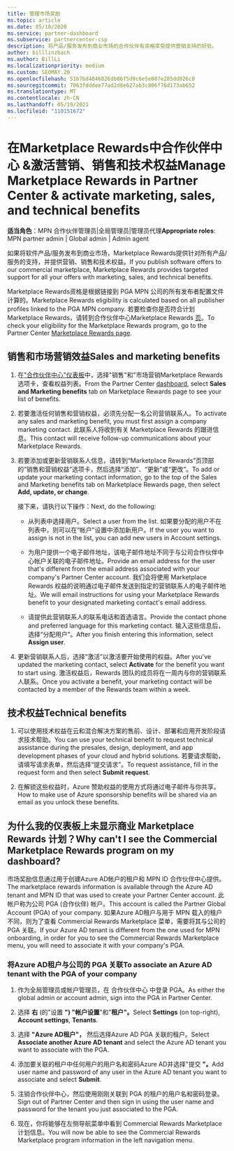 ```yaml
---
title: 管理市场奖励
ms.topic: article
ms.date: 05/18/2020
ms.service: partner-dashboard
ms.subservice: partnercenter-csp
description: 将产品/服务发布到商业市场的合作伙伴有资格享受提供营销支持的好处。
author: billlinzbach
ms.author: BillLi
ms.localizationpriority: medium
ms.custom: SEOMAY.20
ms.openlocfilehash: 51b7bd4846826db86f5d9c6e5e087e285dd026c0
ms.sourcegitcommit: 7063fdddee77ad2d8e627ab3c806f76d173ab652
ms.translationtype: MT
ms.contentlocale: zh-CN
ms.lasthandoff: 05/19/2021
ms.locfileid: "110151672"
---
```

# <a name="manage-marketplace-rewards-in-partner-center--activate-marketing-sales-and-technical-benefits"></a><span data-ttu-id="c0f42-103">在Marketplace Rewards中合作伙伴中心 &激活营销、销售和技术权益</span><span class="sxs-lookup"><span data-stu-id="c0f42-103">Manage Marketplace Rewards in Partner Center & activate marketing, sales, and technical benefits</span></span>

<span data-ttu-id="c0f42-104">**适当角色**：MPN 合作伙伴管理员|全局管理员|管理员代理</span><span class="sxs-lookup"><span data-stu-id="c0f42-104">**Appropriate roles**: MPN partner admin | Global admin | Admin agent</span></span>

<span data-ttu-id="c0f42-105">如果将软件产品/服务发布到商业市场，Marketplace Rewards提供针对所有产品/服务的支持，并提供营销、销售和技术权益。</span><span class="sxs-lookup"><span data-stu-id="c0f42-105">If you  publish software offers to our commercial marketplace, Marketplace Rewards provides targeted support for all your offers with marketing, sales, and technical benefits.</span></span>

<span data-ttu-id="c0f42-106">Marketplace Rewards资格是根据链接到 PGA MPN 公司的所有发布者配置文件计算的。</span><span class="sxs-lookup"><span data-stu-id="c0f42-106">Marketplace Rewards eligibility is calculated based on all publisher profiles linked to the PGA MPN company.</span></span> <span data-ttu-id="c0f42-107">若要检查你是否符合计划Marketplace Rewards，请转到合作伙伴中心Marketplace Rewards [页](https://partner.microsoft.com/dashboard/mpn/program/commercialmarketplace)。</span><span class="sxs-lookup"><span data-stu-id="c0f42-107">To check your eligibility for the Marketplace Rewards program, go to the Partner Center [Marketplace Rewards page](https://partner.microsoft.com/dashboard/mpn/program/commercialmarketplace).</span></span>

## <a name="sales-and-marketing-benefits"></a><span data-ttu-id="c0f42-108">销售和市场营销效益</span><span class="sxs-lookup"><span data-stu-id="c0f42-108">Sales and marketing benefits</span></span>

1. <span data-ttu-id="c0f42-109">在["合作伙伴中心"仪表板](https://partner.microsoft.com/dashboard)中，选择"销售"和"市场营销Marketplace Rewards选项卡，查看权益列表。</span><span class="sxs-lookup"><span data-stu-id="c0f42-109">From the Partner Center [dashboard](https://partner.microsoft.com/dashboard), select **Sales and Marketing benefits** tab on Marketplace Rewards page to see your list of benefits.</span></span> 

2. <span data-ttu-id="c0f42-110">若要激活任何销售和营销权益，必须先分配一名公司营销联系人。</span><span class="sxs-lookup"><span data-stu-id="c0f42-110">To activate any sales and marketing benefit, you must first assign a company marketing contact.</span></span> <span data-ttu-id="c0f42-111">此联系人将收到有关 Marketplace Rewards 的跟进信息。</span><span class="sxs-lookup"><span data-stu-id="c0f42-111">This contact will receive follow-up communications about your Marketplace Rewards.</span></span>

3. <span data-ttu-id="c0f42-112">若要添加或更新营销联系人信息，请转到“Marketplace Rewards”页顶部的“销售和营销权益”选项卡，然后选择“添加”、“更新”或“更改”。</span><span class="sxs-lookup"><span data-stu-id="c0f42-112">To add or update your marketing contact information, go to the top of the Sales and Marketing benefits tab on Marketplace Rewards page, then select **Add, update, or change**.</span></span> 

   <span data-ttu-id="c0f42-113">接下来，请执行以下操作：</span><span class="sxs-lookup"><span data-stu-id="c0f42-113">Next, do the following:</span></span>

   - <span data-ttu-id="c0f42-114">从列表中选择用户。</span><span class="sxs-lookup"><span data-stu-id="c0f42-114">Select a user from the list.</span></span> <span data-ttu-id="c0f42-115">如果要分配的用户不在列表中，则可以在“帐户”设置中添加新用户。</span><span class="sxs-lookup"><span data-stu-id="c0f42-115">If the user you want to assign is not in the list, you can add new users in Account settings.</span></span>

   - <span data-ttu-id="c0f42-116">为用户提供一个电子邮件地址，该电子邮件地址不同于与公司合作伙伴中心帐户关联的电子邮件地址。</span><span class="sxs-lookup"><span data-stu-id="c0f42-116">Provide an email address for the user that's different from the email address associated with your company's Partner Center account.</span></span> <span data-ttu-id="c0f42-117">我们会将使用 Marketplace Rewards 权益的说明通过电子邮件发送到指定的营销联系人的电子邮件地址。</span><span class="sxs-lookup"><span data-stu-id="c0f42-117">We will email instructions for using your Marketplace Rewards benefit to your designated marketing contact's email address.</span></span>

   - <span data-ttu-id="c0f42-118">请提供此营销联系人的联系电话和首选语言。</span><span class="sxs-lookup"><span data-stu-id="c0f42-118">Provide the contact phone and preferred language for this marketing contact.</span></span> <span data-ttu-id="c0f42-119">输入这些信息后，选择“分配用户”。</span><span class="sxs-lookup"><span data-stu-id="c0f42-119">After you finish entering this information, select **Assign user**.</span></span>

4. <span data-ttu-id="c0f42-120">更新营销联系人后，选择“激活”以激活要开始使用的权益。</span><span class="sxs-lookup"><span data-stu-id="c0f42-120">After you’ve updated the marketing contact, select **Activate** for the benefit you want to start using.</span></span> <span data-ttu-id="c0f42-121">激活权益后，Rewards 团队的成员将在一周内与你的营销联系人联系。</span><span class="sxs-lookup"><span data-stu-id="c0f42-121">Once you activate a benefit, your marketing contact will be contacted by a member of the Rewards team within a week.</span></span>

## <a name="technical-benefits"></a><span data-ttu-id="c0f42-122">技术权益</span><span class="sxs-lookup"><span data-stu-id="c0f42-122">Technical benefits</span></span>

1. <span data-ttu-id="c0f42-123">可以使用技术权益在云和混合解决方案的售前、设计、部署和应用开发阶段请求技术帮助。</span><span class="sxs-lookup"><span data-stu-id="c0f42-123">You can use your technical benefit to request technical assistance during the presales, design, deployment, and app development phases of your cloud and hybrid solutions.</span></span> <span data-ttu-id="c0f42-124">若要请求帮助，请填写请求表单，然后选择“提交请求”。</span><span class="sxs-lookup"><span data-stu-id="c0f42-124">To request assistance, fill in the request form and then select **Submit request**.</span></span>

2. <span data-ttu-id="c0f42-125">在解锁这些权益时，Azure 赞助权益的使用方式将通过电子邮件与你共享。</span><span class="sxs-lookup"><span data-stu-id="c0f42-125">How to make use of Azure sponsorship benefits will be shared via an email as you unlock these benefits.</span></span>

## <a name="why-cant-i-see-the-commercial-marketplace-rewards-program-on-my-dashboard"></a><span data-ttu-id="c0f42-126">为什么我的仪表板上未显示商业 Marketplace Rewards 计划？</span><span class="sxs-lookup"><span data-stu-id="c0f42-126">Why can't I see the Commercial Marketplace Rewards program on my dashboard?</span></span>

<span data-ttu-id="c0f42-127">市场奖励信息通过用于创建Azure AD帐户的租户和 MPN ID 合作伙伴中心提供。</span><span class="sxs-lookup"><span data-stu-id="c0f42-127">The marketplace rewards information is available through the Azure AD tenant and MPN ID that was used to create your Partner Center account.</span></span> <span data-ttu-id="c0f42-128">此帐户称为公司 PGA (合作伙伴) 帐户。</span><span class="sxs-lookup"><span data-stu-id="c0f42-128">This account is called the Partner Global Account (PGA) of your company.</span></span> <span data-ttu-id="c0f42-129">如果Azure AD租户与用于 MPN 载入的租户不同，则为了查看 Commercial Rewards Marketplace 菜单，需要将其与公司的 PGA 关联。</span><span class="sxs-lookup"><span data-stu-id="c0f42-129">If your Azure AD tenant is different from the  one used for MPN onboarding, in order for you to see the Commercial Rewards Marketplace menu, you will need to associate it with your company's PGA.</span></span>

### <a name="to-associate-an-azure-ad-tenant-with-the-pga-of-your-company"></a><span data-ttu-id="c0f42-130">将Azure AD租户与公司的 PGA 关联</span><span class="sxs-lookup"><span data-stu-id="c0f42-130">To associate an Azure AD tenant with the PGA of your company</span></span>

1. <span data-ttu-id="c0f42-131">作为全局管理员或帐户管理员，在 合作伙伴中心 中登录 PGA。</span><span class="sxs-lookup"><span data-stu-id="c0f42-131">As either the global admin or account admin, sign into the PGA in Partner Center.</span></span>

2. <span data-ttu-id="c0f42-132">选择 **右** (的"设置 **") "帐户设置**"和"**租户"。**</span><span class="sxs-lookup"><span data-stu-id="c0f42-132">Select **Settings** (on top-right), **Account settings**, **Tenants**.</span></span> 

3. <span data-ttu-id="c0f42-133">选择 **"Azure AD租户"，** 然后选择Azure AD PGA 关联的租户。</span><span class="sxs-lookup"><span data-stu-id="c0f42-133">Select **Associate another Azure AD tenant** and select the Azure AD tenant you want to associate with the PGA.</span></span>

4. <span data-ttu-id="c0f42-134">添加要关联的租户中任何用户的用户名和密码Azure AD并选择"提交 **"。**</span><span class="sxs-lookup"><span data-stu-id="c0f42-134">Add user name and password of any user in the Azure AD tenant you want to associate and select **Submit**.</span></span>

5. <span data-ttu-id="c0f42-135">注销合作伙伴中心，然后使用刚刚关联到 PGA 的租户的用户名和密码登录。</span><span class="sxs-lookup"><span data-stu-id="c0f42-135">Sign out of Partner Center and then sign in using the user name and password for the tenant you just associated to the PGA.</span></span>

6. <span data-ttu-id="c0f42-136">现在，你将能够在左侧导航菜单中看到 Commercial Rewards Marketplace 计划信息。</span><span class="sxs-lookup"><span data-stu-id="c0f42-136">You will now be able to see the Commercial Rewards Marketplace program information in the left navigation menu.</span></span>

